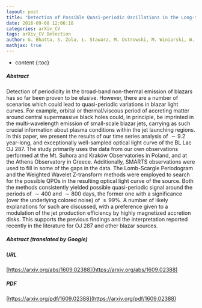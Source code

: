 ```yaml
---
layout: post
title: "Detection of Possible Quasi-periodic Oscillations in the Long-term Optical Light Curve of the BL Lac Object OJ 287"
date: 2016-09-08 12:06:18
categories: arXiv_CV
tags: arXiv_CV Detection
author: G. Bhatta, S. Zola, Ł. Stawarz, M. Ostrowski, M. Winiarski, W. Ogłoza, M. Dróżdz, M. Siwak, A. Liakos, D. Kozieł-Wierzbowska, K. Gazeas, B. Debski, T. Kundera, G. Stachowski, V. S. Paliya
mathjax: true
---
```


* content
{:toc}

##### Abstract
Detection of periodicity in the broad-band non-thermal emission of blazars has so far been proven to be elusive. However, there are a number of scenarios which could lead to quasi-periodic variations in blazar light curves. For example, orbital or thermal/viscous period of accreting matter around central supermassive black holes could, in principle, be imprinted in the multi-wavelength emission of small-scale blazar jets, carrying as such crucial information about plasma conditions within the jet launching regions. In this paper, we present the results of our time series analysis of $\sim 9.2$ year-long, and exceptionally well-sampled optical light curve of the BL Lac OJ 287. The study primarily uses the data from our own observations performed at the Mt. Suhora and Kraków Observatories in Poland, and at the Athens Observatory in Greece. Additionally, SMARTS observations were used to fill in some of the gaps in the data. The Lomb-Scargle Periodogram and the Weighted Wavelet Z-transform methods were employed to search for the possible QPOs in the resulting optical light curve of the source. Both the methods consistently yielded possible quasi-periodic signal around the periods of $\sim 400$ and $\sim 800$ days, the former one with a significance (over the underlying colored noise) of $\geq 99\%$. A number of likely explanations for such are discussed, with a preference given to a modulation of the jet production efficiency by highly magnetized accretion disks. This supports the previous findings and the interpretation reported recently in the literature for OJ 287 and other blazar sources.

##### Abstract (translated by Google)


##### URL
[https://arxiv.org/abs/1609.02388](https://arxiv.org/abs/1609.02388)

##### PDF
[https://arxiv.org/pdf/1609.02388](https://arxiv.org/pdf/1609.02388)

